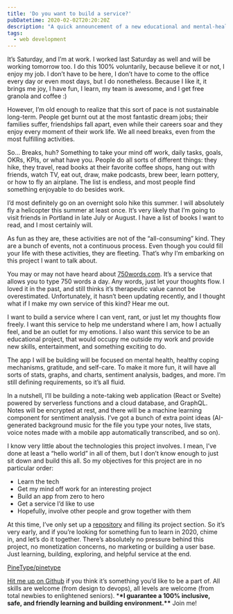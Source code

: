 ```yaml
---
title: 'Do you want to build a service?'
pubDatetime: 2020-02-02T20:20:20Z
description: "A quick announcement of a new educational and mental-health focused project. Join the team, it's fun!"
tags:
  - web development
---
```


It’s Saturday, and I’m at work. I worked last Saturday as well and will be working tomorrow too. I do this 100% voluntarily, because believe it or not, I enjoy my job. I don’t have to be here, I don’t have to come to the office every day or even most days, but I do nonetheless. Because I like it, it brings me joy, I have fun, I learn, my team is awesome, and I get free granola and coffee :)

However, I’m old enough to realize that this sort of pace is not sustainable long-term. People get burnt out at the most fantastic dream jobs; their families suffer, friendships fall apart, even while their careers soar and they enjoy every moment of their work life. We all need breaks, even from the most fulfilling activities.

So… Breaks, huh? Something to take your mind off work, daily tasks, goals, OKRs, KPIs, or what have you. People do all sorts of different things: they hike, they travel, read books at their favorite coffee shops, hang out with friends, watch TV, eat out, draw, make podcasts, brew beer, learn pottery, or how to fly an airplane. The list is endless, and most people find something enjoyable to do besides work.

I’d most definitely go on an overnight solo hike this summer. I will absolutely fly a helicopter this summer at least once. It’s very likely that I’m going to visit friends in Portland in late July or August. I have a list of books I want to read, and I most certainly will.

As fun as they are, these activities are not of the “all-consuming” kind. They are a bunch of events, not a continuous process. Even though you could fill your life with these activities, they are fleeting. That’s why I’m embarking on this project I want to talk about.

You may or may not have heard about [750words.com](https://750words.com/). It’s a service that allows you to type 750 words a day. Any words, just let your thoughts flow. I loved it in the past, and still thinks it’s therapeutic value cannot be overestimated. Unfortunately, it hasn’t been updating recently, and I thought what if I make my own service of this kind? Hear me out.

I want to build a service where I can vent, rant, or just let my thoughts flow freely. I want this service to help me understand where I am, how I actually feel, and be an outlet for my emotions. I also want this service to be an educational project, that would occupy me outside my work and provide new skills, entertainment, and something exciting to do.

The app I will be building will be focused on mental health, healthy coping mechanisms, gratitude, and self-care. To make it more fun, it will have all sorts of stats, graphs, and charts, sentiment analysis, badges, and more. I’m still defining requirements, so it’s all fluid.

In a nutshell, I’ll be building a note-taking web application (React or Svelte) powered by serverless functions and a cloud database, and GraphQL. Notes will be encrypted at rest, and there will be a machine learning component for sentiment analysis. I’ve got a bunch of extra point ideas (AI-generated background music for the file you type your notes, live stats, voice notes made with a mobile app automatically transcribed, and so on).

I know very little about the technologies this project involves. I mean, I’ve done at least a “hello world” in all of them, but I don’t know enough to just sit down and build this all. So my objectives for this project are in no particular order:

- Learn the tech
- Get my mind off work for an interesting project
- Build an app from zero to hero
- Get a service I’d like to use
- Hopefully, involve other people and grow together with them

At this time, I’ve only set up a [repository](https://github.com/rosnovsky/pinetype) and filling its project section. So it’s very early, and if you’re looking for something fun to learn in 2020, chime in, and let’s do it together. There’s absolutely no pressure behind this project, no monetization concerns, no marketing or building a user base. Just learning, building, exploring, and helpful service at the end.

[PineType/pinetype](https://github.com/PineType/pinetype)

[Hit me up on Github](https://github.com/rosnovsky/pinetype) if you think it’s something you’d like to be a part of. All skills are welcome (from design to devops), all levels are welcome (from total newbies to enlightened seniors). \***\*I guarantee a 100% inclusive, safe, and friendly learning and building environment.\*\*** Join me!
